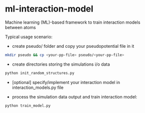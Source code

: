 # ml-interaction-model
Machine learning (ML)-based framework to train interaction models between atoms

Typical usage scenario:

- create pseudo/ folder and copy your pseudopotential file in it

```sh
mkdir pseudo && cp <your-pp-file> pseudo/<your-pp-file>
```

- create directories storing the simulations i/o data

```sh
python init_random_structures.py
```

- [optional] specify/implement your interaction model in interaction_models.py file

- process the simulation data output and train interaction model:

```sh
python train_model.py
```
